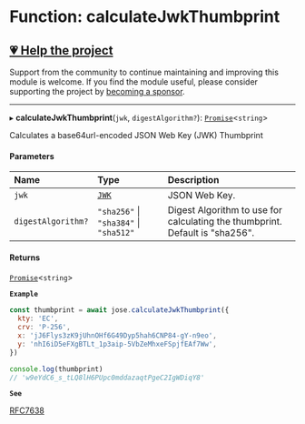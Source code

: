 # Function: calculateJwkThumbprint

## [💗 Help the project](https://github.com/sponsors/panva)

Support from the community to continue maintaining and improving this module is welcome. If you find the module useful, please consider supporting the project by [becoming a sponsor](https://github.com/sponsors/panva).

---

▸ **calculateJwkThumbprint**(`jwk`, `digestAlgorithm?`): [`Promise`]( https://developer.mozilla.org/en-US/docs/Web/JavaScript/Reference/Global_Objects/Promise )<`string`\>

Calculates a base64url-encoded JSON Web Key (JWK) Thumbprint

#### Parameters

| Name | Type | Description |
| :------ | :------ | :------ |
| `jwk` | [`JWK`](../interfaces/types.JWK.md) | JSON Web Key. |
| `digestAlgorithm?` | ``"sha256"`` \| ``"sha384"`` \| ``"sha512"`` | Digest Algorithm to use for calculating the thumbprint. Default is "sha256". |

#### Returns

[`Promise`]( https://developer.mozilla.org/en-US/docs/Web/JavaScript/Reference/Global_Objects/Promise )<`string`\>

**`Example`**

```js
const thumbprint = await jose.calculateJwkThumbprint({
  kty: 'EC',
  crv: 'P-256',
  x: 'jJ6Flys3zK9jUhnOHf6G49Dyp5hah6CNP84-gY-n9eo',
  y: 'nhI6iD5eFXgBTLt_1p3aip-5VbZeMhxeFSpjfEAf7Ww',
})

console.log(thumbprint)
// 'w9eYdC6_s_tLQ8lH6PUpc0mddazaqtPgeC2IgWDiqY8'
```

**`See`**

[RFC7638](https://www.rfc-editor.org/rfc/rfc7638)

